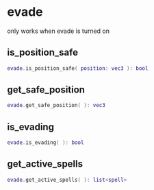 # evade

only works when evade is turned on

## is\_position\_safe

```lua
evade.is_position_safe( position: vec3 ): bool
```

## get\_safe\_position

```lua
evade.get_safe_position( ): vec3
```

## is\_evading

```lua
evade.is_evading( ): bool
```

## get\_active\_spells

```lua
evade.get_active_spells( ): list<spell>
```

